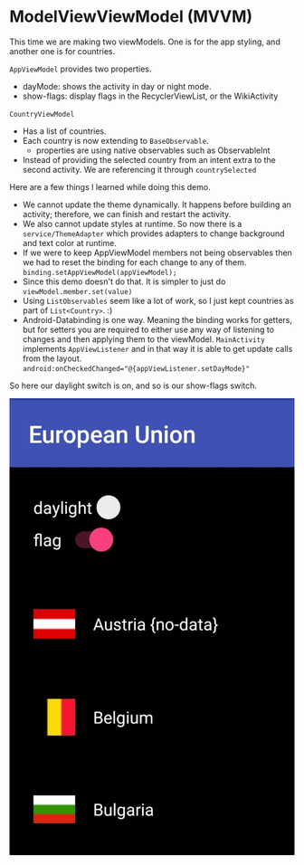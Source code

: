 # ModelViewViewModel (MVVM)

This time we are making two viewModels. One is for the app styling, and another one is for countries.

`AppViewModel` provides two properties.
*   dayMode: shows the activity in day or night mode.
*   show-flags: display flags in the RecyclerViewList, or the WikiActivity

`CountryViewModel`
*   Has a list of countries.
*   Each country is now extending to `BaseObservable`.
    * properties are using native observables such as ObservableInt
*   Instead of providing the selected country from an intent extra to the second activity. We are referencing it through `countrySelected`


 Here are a few things I learned while doing this demo.

 *  We cannot update the theme dynamically. It happens before building an activity; therefore, we can finish and restart the activity.
 *  We also cannot update styles at runtime. So now there is a `service/ThemeAdapter` which provides adapters to change background and text color at runtime.
 *  If we were to keep AppViewModel members not being observables then we had to reset the binding for each change to any of them. `binding.setAppViewModel(appViewModel);`
 *  Since this demo doesn't do that. It is simpler to just do `viewModel.member.set(value)`
 *  Using `ListObservables` seem like a lot of work, so I just kept countries as part of `List<Country>`. :)
 *  Android-Databinding is one way. Meaning the binding works for getters, but for setters you are required to either use any way of listening to changes and then applying them to the viewModel. `MainActivity` implements `AppViewListener` and in that way it is able to get update calls from the layout. `android:onCheckedChanged="@{appViewListener.setDayMode}"`

So here our daylight switch is on, and so is our show-flags switch.

![](./github/nightMode.jpg)